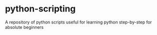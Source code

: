 # python-scripting
A repository of python scripts useful for learning python step-by-step for absolute beginners
